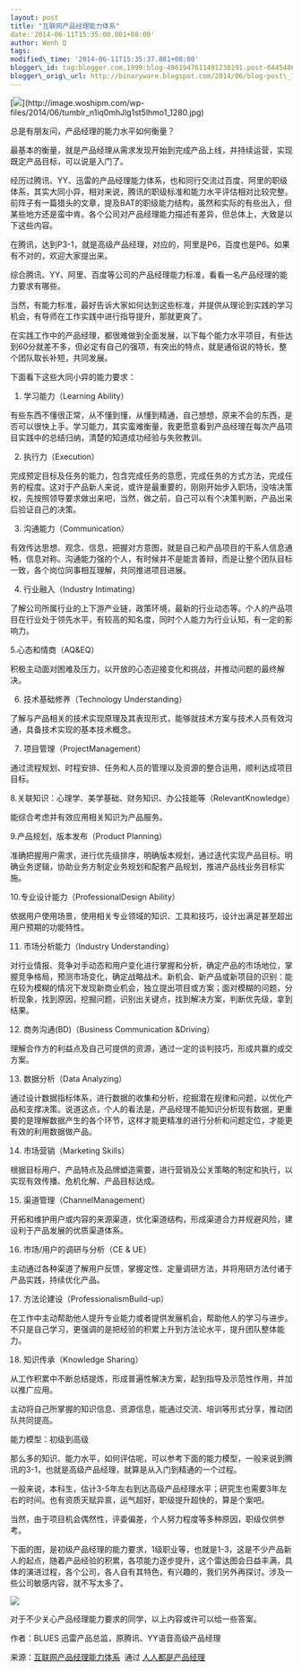 ```yaml
--- 
layout: post 
title: "互联网产品经理能力体系" 
date:'2014-06-11T15:35:00.001+08:00' 
author: Wenh Q
tags:
modified\_time: '2014-06-11T15:35:37.881+08:00' 
blogger\_id: tag:blogger.com,1999:blog-4961947611491238191.post-6445486730565946325
blogger\_orig\_url: http://binaryware.blogspot.com/2014/06/blog-post\_11.html
---
```

[![](https://images-blogger-opensocial.googleusercontent.com/gadgets/proxy?url=http%3A%2F%2Fimage.woshipm.com%2Fwp-files%2F2014%2F06%2Ftumblr_n1iq0mhJlg1st5lhmo1_1280.jpg&container=blogger&gadget=a&rewriteMime=image%2F*)](http://image.woshipm.com/wp-files/2014/06/tumblr_n1iq0mhJlg1st5lhmo1_1280.jpg)



总是有朋友问，产品经理的能力水平如何衡量？



最基本的衡量，就是产品经理从需求发现开始到完成产品上线，并持续运营，实现既定产品目标，可以说是入门了。



经历过腾讯、YY、迅雷的产品经理能力体系，也和同行交流过百度、阿里的职级体系，其实大同小异，相对来说，腾讯的职级标准和能力水平评估相对比较完整。前阵子有一篇猎头的文章，提及BAT的职级能力结构，虽然和实际的有些出入，但某些地方还是蛮中肯。各个公司对产品经理能力描述有差异，但总体上，大致是以下这些内容。



在腾讯，达到P3-1，就是高级产品经理，对应的，阿里是P6，百度也是P6。如果有不对的，欢迎大家提出来。



综合腾讯、YY、阿里、百度等公司的产品经理能力标准，看看一名产品经理的能力要求有哪些。



当然，有能力标准，最好告诉大家如何达到这些标准，并提供从理论到实践的学习机会，有导师在工作实践中进行指导提升，那就更爽了。



在实践工作中的产品经理，都很难做到全面发展，以下每个能力水平项目，有些达到60分就差不多，但必定有自己的强项，有突出的特点，就是通俗说的特长，整个团队取长补短，共同发展。



下面看下这些大同小异的能力要求：



1. 学习能力（Learning Ability）



有些东西不懂很正常，从不懂到懂，从懂到精通，自己想想，原来不会的东西，是否可以很快上手。学习能力，其实蛮难衡量，我更愿意看到产品经理在每次产品项目实践中的总结归纳，清楚的知道成功经验与失败教训。



2. 执行力（Execution）



完成预定目标及任务的能力，包含完成任务的意愿，完成任务的方式方法，完成任务的程度。这对于产品新人来说，或许是最重要的，刚刚开始步入职场，没啥决策权，先按照领导要求做出来吧，当然，做之前，自己可以有个决策判断，产品出来后验证自己的决策。



3. 沟通能力（Communication）



有效传达思想、观念、信息，把握对方意图，就是自己和产品项目的干系人信息通畅，信息对称。沟通能力强的个人，有时候并不是能言善辩，而是让整个团队目标一致，各个岗位同事相互理解，共同推进项目进展。



4. 行业融入（Industry Intimating）



了解公司所属行业的上下游产业链，政策环境，最新的行业动态等。个人的产品项目在行业处于领先水平，有较高的知名度，同时个人能力为行业认知，有一定的影响力。



5.心态和情商（AQ&EQ）



积极主动面对困难及压力，以开放的心态迎接变化和挑战，并推动问题的最终解决。



6. 技术基础修养（Technology Understanding）



了解与产品相关的技术实现原理及其表现形式，能够就技术方案与技术人员有效沟通，具备技术实现的基本技术概念。



7. 项目管理（ProjectManagement）



通过流程规划、时程安排、任务和人员的管理以及资源的整合运用，顺利达成项目目标。



8.关联知识：心理学、美学基础、财务知识、办公技能等（RelevantKnowledge）



能综合考虑并有效应用相关知识为产品服务。



9.产品规划，版本发布（Product Planning）



准确把握用户需求，进行优先级排序，明确版本规划，通过迭代实现产品目标。明确业务逻辑，协助业务方制定业务规划和配套产品规划，推进产品线业务目标实施。



10.专业设计能力（ProfessionalDesign Ability）



依据用户使用场景，使用相关专业领域的知识、工具和技巧，设计出满足甚至超出用户预期的功能特性。



11. 市场分析能力（Industry Understanding）



对行业情报、竞争对手动态和用户变化进行掌握和分析，确定产品的市场地位，掌握竞争格局，预测市场变化，确定战略战术。新机会、新产品或新项目的识别：能在较为模糊的情况下发现新商业机会，独立提出项目或方案；面对模糊的问题，分析现象，找到原因，挖掘问题，识别出关键点，找到解决方案，判断优先级，拿到结果。



12. 商务沟通(BD)（Business Communication &Driving）



理解合作方的利益点及自己可提供的资源，通过一定的谈判技巧，形成共赢的成交方案。



13. 数据分析（Data Analyzing）



通过设计数据指标体系，进行数据的收集和分析，挖掘潜在规律和问题，以优化产品和支撑决策。说道这点，个人的看法是，产品经理不能知识分析现有数据，更重要的是理解数据产生的各个环节，这样才能更精准的进行分析和问题定位，才能更有效的利用数据做产品。



14. 市场营销（Marketing Skills）



根据目标用户、产品特点及品牌塑造需要，进行营销及公关策略的制定和执行，以实现有效传播、危机化解、产品目标达成。



15. 渠道管理（ChannelManagement）



开拓和维护用户或内容的来源渠道，优化渠道结构，形成渠道合力并规避风险，建设利于产品发展的优质渠道体系。



16. 市场/用户的调研与分析（CE & UE）



主动通过各种渠道了解用户反馈，掌握定性、定量调研方法，并将用研方法付诸于产品实践，持续优化产品。



17. 方法论建设（ProfessionalismBuild-up）



在工作中主动帮助他人提升专业能力或者提供发展机会，帮助他人的学习与进步。不只是自己学习，更强调的是把经验的积累上升到方法论水平，提升团队整体能力。



18. 知识传承（Knowledge Sharing）



从工作积累中不断总结提炼，形成普遍性解决方案，起到指导及示范性作用，并加以推广应用。



主动将自己所掌握的知识信息、资源信息，能通过交流、培训等形式分享，推动团队共同提高。



能力模型：初级到高级



那么多的知识、能力水平，如何评估呢，可以参考下面的能力模型，一般来说到腾讯的3-1，也就是高级产品经理，就算是从入门到精通的一个过程。



一般来说，本科生，估计3-5年左右到达高级产品经理水平；研究生也需要3年左右的时间。也有资质天赋异禀，运气超好，职级提升超快的，算是个案吧。



当然，由于项目机会偶然性，评委偏差，个人努力程度等多种原因，职级仅供参考。



下面的图，是初级产品经理的能力要求，1级职业等，也就是1-3，这是不少产品新人的起点，随着产品经验的积累，各项能力逐步提升，这个雷达图会日益丰满，具体的演进过程，各个公司，各人自有其特色，有兴趣的，我们另外再探讨。涉及一些公司敏感内容，就不写太多了。



![](https://images-blogger-opensocial.googleusercontent.com/gadgets/proxy?url=http%3A%2F%2Fmmbiz.qpic.cn%2Fmmbiz%2F590trKQxfjWPwWgwhft430VxdStaBOh6XbZiaHWQz7Zflia9KibqQW62DQEficibKLks5KTIaZdJiaWCeviapp6fscHTw%2F0&container=blogger&gadget=a&rewriteMime=image%2F*)



对于不少关心产品经理能力要求的同学，以上内容或许可以给一些答案。



作者：BLUES 迅雷产品总监，原腾讯、YY语音高级产品经理
<div>




</div>

<div>

来源：[互联网产品经理能力体系](http://www.woshipm.com/pmd/88721.html)  通过 [人人都是产品经理](http://www.woshipm.com/)

</div>
